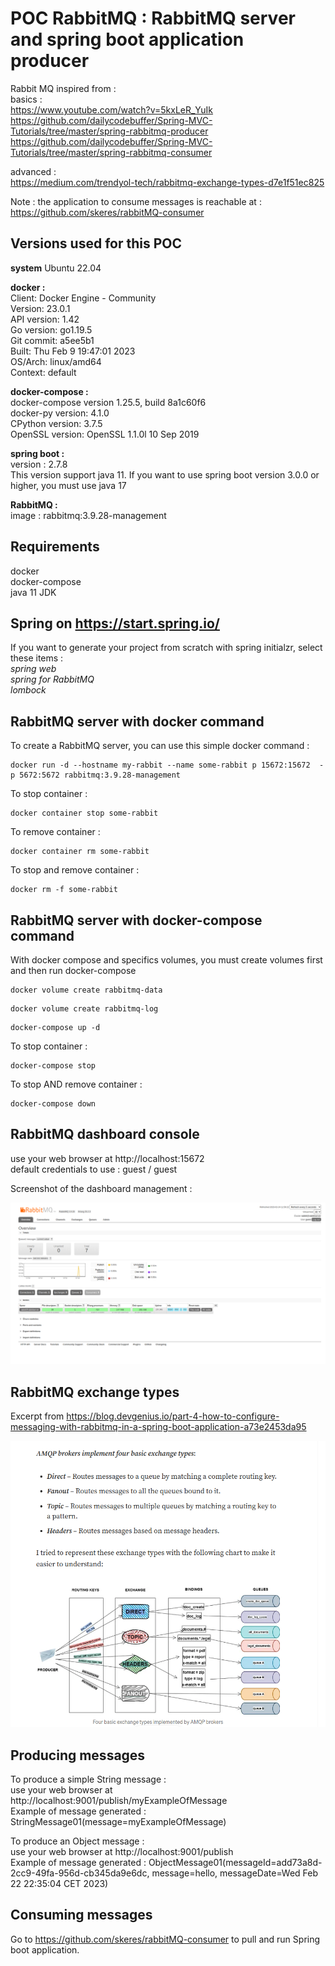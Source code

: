 # POC RabbitMQ : RabbitMQ server and spring boot application producer
Rabbit MQ inspired from :  
basics :  
https://www.youtube.com/watch?v=5kxLeR_YuIk  
https://github.com/dailycodebuffer/Spring-MVC-Tutorials/tree/master/spring-rabbitmq-producer  
https://github.com/dailycodebuffer/Spring-MVC-Tutorials/tree/master/spring-rabbitmq-consumer  

advanced :  
https://medium.com/trendyol-tech/rabbitmq-exchange-types-d7e1f51ec825  

Note : the application to consume messages is reachable at :  
https://github.com/skeres/rabbitMQ-consumer  

## Versions used for this POC
**system**
Ubuntu 22.04  

**docker :**  
Client: Docker Engine - Community  
Version:           23.0.1  
API version:       1.42  
Go version:        go1.19.5  
Git commit:        a5ee5b1  
Built:             Thu Feb  9 19:47:01 2023  
OS/Arch:           linux/amd64  
Context:           default  

**docker-compose :**  
docker-compose version 1.25.5, build 8a1c60f6  
docker-py version: 4.1.0  
CPython version: 3.7.5  
OpenSSL version: OpenSSL 1.1.0l  10 Sep 2019  

**spring boot :**  
version : 2.7.8  
This version support java 11. If you want to use spring boot version 3.0.0 or higher, you must use java 17  

**RabbitMQ :**  
image : rabbitmq:3.9.28-management  

## Requirements
docker  
docker-compose  
java 11 JDK  

## Spring on https://start.spring.io/
If you want to generate your project from scratch with spring initialzr, select these items :   
*spring web*  
*spring for RabbitMQ*  
*lombock*  


## RabbitMQ server with docker command
To create a RabbitMQ server, you can use this simple docker command :  
```
docker run -d --hostname my-rabbit --name some-rabbit p 15672:15672  -p 5672:5672 rabbitmq:3.9.28-management
```
To stop container :  
```
docker container stop some-rabbit 
```
To remove container :
```
docker container rm some-rabbit 
```
To stop and remove container :
```
docker rm -f some-rabbit 
```

## RabbitMQ server with docker-compose command
With docker compose and specifics volumes, you must create volumes first and then run docker-compose  
```
docker volume create rabbitmq-data
```

```
docker volume create rabbitmq-log
```

```
docker-compose up -d
```

To stop container :  
```
docker-compose stop
```

To stop AND remove container :
```
docker-compose down
```


## RabbitMQ dashboard console 
use your web browser at http://localhost:15672  
default credentials to use : guest / guest  

Screenshot of the dashboard management :  

![RabbitMQ-dashboard.png](RabbitMQ-dashboard.png "RabbitMQ-dashboard")


## RabbitMQ exchange types
Excerpt from https://blog.devgenius.io/part-4-how-to-configure-messaging-with-rabbitmq-in-a-spring-boot-application-a73e2453da95

![RabbitMQ-exchange-types.png ](RabbitMQ-exchange-types.png "RabbitMQ-exchange-types")


## Producing messages
To produce a simple String message :   
use your web browser at http://localhost:9001/publish/myExampleOfMessage  
Example of message generated : StringMessage01(message=myExampleOfMessage)  

To produce an Object message :   
use your web browser at http://localhost:9001/publish  
Example of message generated : ObjectMessage01(messageId=add73a8d-2cc9-49fa-956d-cb345da9e6dc, message=hello, messageDate=Wed Feb 22 22:35:04 CET 2023)  


## Consuming messages
Go to https://github.com/skeres/rabbitMQ-consumer to pull and run Spring boot application.  